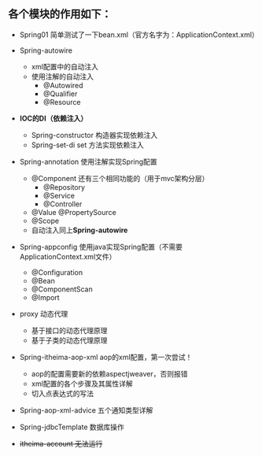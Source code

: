## 各个模块的作用如下：
- Spring01 简单测试了一下bean.xml（官方名字为：ApplicationContext.xml）
- Spring-autowire 
   - xml配置中的自动注入
   - 使用注解的自动注入
        - @Autowired 
        - @Qualifier
        - @Resource
   
- **IOC的DI（依赖注入）**
   - Spring-constructor 构造器实现依赖注入
   - Spring-set-di set 方法实现依赖注入
- Spring-annotation 使用注解实现Spring配置
    - @Component 还有三个相同功能的（用于mvc架构分层）
        - @Repository
        - @Service
        - @Controller
    - @Value @PropertySource
    - @Scope
    - 自动注入同上**Spring-autowire** 
- Spring-appconfig 使用java实现Spring配置（不需要ApplicationContext.xml文件）
    - @Configuration
    - @Bean
    - @ComponentScan
    - @Import
- proxy 动态代理
    - 基于接口的动态代理原理
    - 基于子类的动态代理原理
- Spring-itheima-aop-xml aop的xml配置，第一次尝试！
    - aop的配置需要新的依赖aspectjweaver，否则报错
    - xml配置的各个步骤及其属性详解
    - 切入点表达式的写法
    
- Spring-aop-xml-advice 五个通知类型详解
- Spring-jdbcTemplate 数据库操作
- ~~itheima-account 无法运行~~ 

